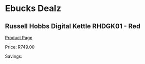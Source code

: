 
# Ebucks Dealz
## Russell Hobbs Digital Kettle RHDGK01 - Red
[Product Page](https://www.ebucks.com/web/shop/productSelected.do?prodId=1155336315&catId=1157551679)

Price: R749.00

Savings: 


	